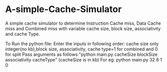 # A-simple-Cache-Simulator
A simple cache simulator to determine Instruction Cache miss, Data Cache miss and Combined miss with variable cache size, block size, associativity and cache Type.

To Run the python file:
Enter the inputs in following order: cache size only integer(no kb),block size, associativity, cache type=1 for combined and 0 for split
Pass arguments as follows:"python main.py cacheSize blockSize associativity cacheType" (cacheSize is in kb)
For eg: python main.py 32 8 1 0
